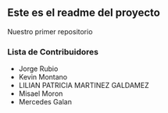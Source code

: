 ## Este es el readme del proyecto

Nuestro primer repositorio


### Lista de Contribuidores

* Jorge Rubio
* Kevin Montano
* LILIAN PATRICIA MARTINEZ GALDAMEZ
* Misael Moron
* Mercedes Galan
